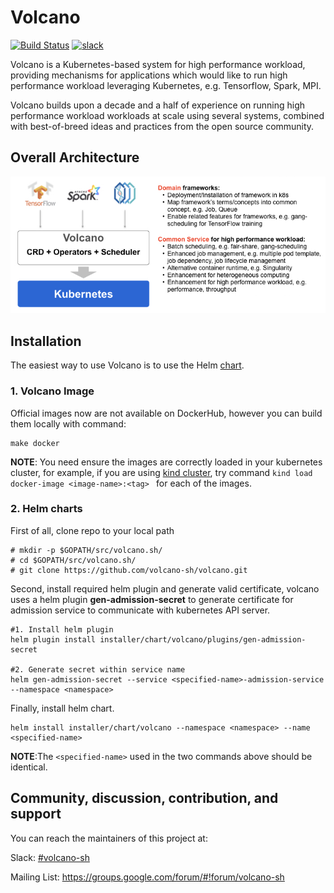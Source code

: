 # Volcano

[![Build Status](https://travis-ci.com/volcano-sh/volcano.svg?token=sstuqFE81ukmNz9cEEtd&branch=master)](https://travis-ci.com/volcano-sh/volcano) [![slack](https://img.shields.io/badge/Volcano-%23SLACK-red.svg)](https://volcano-sh.slack.com/messages/CGET876H5/) 

Volcano is a Kubernetes-based system for high performance workload, providing mechanisms for applications
which would like to run high performance workload leveraging Kubernetes, e.g. Tensorflow, Spark, MPI.

Volcano builds upon a decade and a half of experience on running high performance workload workloads at scale
using several systems, combined with best-of-breed ideas and practices from the open source community.

## Overall Architecture

![volcano](docs/images/volcano-intro.png)

## Installation

The easiest way to use Volcano is to use the Helm [chart](https://github.com/helm/charts/tree/master/incubator/sparkoperator).


### 1. Volcano Image
Official images now are not available on DockerHub, however you can build them locally with command:
```
make docker
``` 
**NOTE**: You need ensure the images are correctly loaded in your kubernetes cluster, for
example, if you are using [kind cluster](https://github.com/kubernetes-sigs/kind), 
try command ```kind load docker-image <image-name>:<tag> ``` for each of the images.

### 2. Helm charts
First of all, clone repo to your local path
```
# mkdir -p $GOPATH/src/volcano.sh/
# cd $GOPATH/src/volcano.sh/
# git clone https://github.com/volcano-sh/volcano.git
```
Second, install required helm plugin and generate valid certificate, volcano uses a helm plugin **gen-admission-secret**
to generate certificate for admission service to communicate with kubernetes API server.
```
#1. Install helm plugin
helm plugin install installer/chart/volcano/plugins/gen-admission-secret

#2. Generate secret within service name
helm gen-admission-secret --service <specified-name>-admission-service --namespace <namespace>
```
Finally, install helm chart.
```
helm install installer/chart/volcano --namespace <namespace> --name <specified-name>
```
**NOTE**:The ```<specified-name>``` used in the two commands above should be identical.





## Community, discussion, contribution, and support

You can reach the maintainers of this project at:

Slack: [#volcano-sh](http://t.cn/Efa7LKx)

Mailing List: https://groups.google.com/forum/#!forum/volcano-sh
